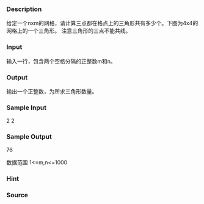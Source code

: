
### Description
给定一个nxm的网格，请计算三点都在格点上的三角形共有多少个。下图为4x4的网格上的一个三角形。
注意三角形的三点不能共线。

### Input
输入一行，包含两个空格分隔的正整数m和n。

### Output

输出一个正整数，为所求三角形数量。

### Sample Input

2 2

### Sample Output
76


数据范围
1<=m,n<=1000

### Hint

### Source
